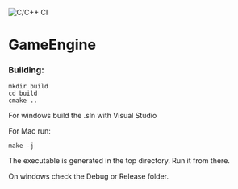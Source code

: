 ![C/C++ CI](https://github.com/104-Berlin/GameEngine/workflows/C/C++%20CI/badge.svg?branch=master)

# GameEngine

### Building:
```
mkdir build
cd build
cmake ..
```

For windows build the .sln with Visual Studio

For Mac run:
```
make -j
```

The executable is generated in the top directory. Run it from there.

On windows check the Debug or Release folder.
